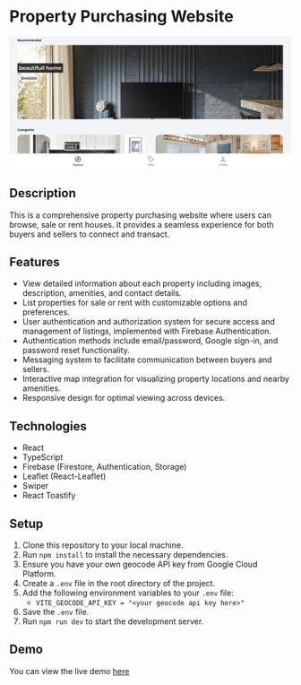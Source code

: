 # Property Purchasing Website

![Home Page](./public/project_home.png)

## Description

This is a comprehensive property purchasing website where users can browse, sale or rent houses. It provides a seamless experience for both buyers and sellers to connect and transact.

## Features

-   View detailed information about each property including images, description, amenities, and contact details.
-   List properties for sale or rent with customizable options and preferences.
-   User authentication and authorization system for secure access and management of listings, implemented with Firebase Authentication.
-   Authentication methods include email/password, Google sign-in, and password reset functionality.
-   Messaging system to facilitate communication between buyers and sellers.
-   Interactive map integration for visualizing property locations and nearby amenities.
-   Responsive design for optimal viewing across devices.

## Technologies

-   React
-   TypeScript
-   Firebase (Firestore, Authentication, Storage)
-   Leaflet (React-Leaflet)
-   Swiper
-   React Toastify

## Setup

1. Clone this repository to your local machine.
2. Run `npm install` to install the necessary dependencies.
3. Ensure you have your own geocode API key from Google Cloud Platform.
4. Create a `.env` file in the root directory of the project.
5. Add the following environment variables to your `.env` file:
    - `VITE_GEOCODE_API_KEY = "<your geocode api key here>"`
6. Save the `.env` file.
7. Run `npm run dev` to start the development server.

## Demo

You can view the live demo [here](https://property-purchase-app.vercel.app/)
